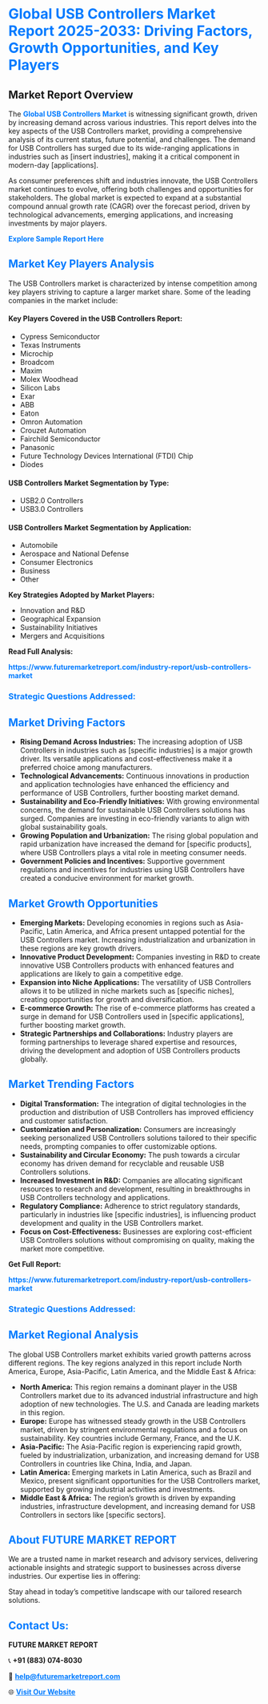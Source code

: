 <h1 style="color: #007BFF;">Global USB Controllers Market Report 2025-2033: Driving Factors, Growth Opportunities, and Key Players</h1>

<section id="overview">
<h2>Market Report Overview</h2>
<p>The <a href="https://www.futuremarketreport.com/industry-report/usb-controllers-market" style="color: #007BFF; text-decoration: none;"><strong>Global USB Controllers Market</strong></a> is witnessing significant growth, driven by increasing demand across various industries. This report delves into the key aspects of the USB Controllers market, providing a comprehensive analysis of its current status, future potential, and challenges. The demand for USB Controllers has surged due to its wide-ranging applications in industries such as [insert industries], making it a critical component in modern-day [applications].</p>
<p>As consumer preferences shift and industries innovate, the USB Controllers market continues to evolve, offering both challenges and opportunities for stakeholders. The global market is expected to expand at a substantial compound annual growth rate (CAGR) over the forecast period, driven by technological advancements, emerging applications, and increasing investments by major players.</p>
</section>

<section id="overview">
<p><a href="https://www.futuremarketreport.com/request-sample/reportId=115945" style="color: #007BFF; text-decoration: none;"><strong>Explore Sample Report Here</strong></a></p>
</section>

<section id="key-players">
<h2 style="color: #007BFF;">Market Key Players Analysis</h2>
<p>The USB Controllers market is characterized by intense competition among key players striving to capture a larger market share. Some of the leading companies in the market include:</p>
<h4>Key Players Covered in the USB Controllers Report:</h4>
<ul><li>Cypress Semiconductor</li><li>Texas Instruments</li><li>Microchip</li><li>Broadcom</li><li>Maxim</li><li>Molex Woodhead</li><li>Silicon Labs</li><li>Exar</li><li>ABB</li><li>Eaton</li><li>Omron Automation</li><li>Crouzet Automation</li><li>Fairchild Semiconductor</li><li>Panasonic</li><li>Future Technology Devices International (FTDI) Chip</li><li>Diodes</li></ul>
<h4>USB Controllers Market Segmentation by Type:</h4>
<ul><li>USB2.0 Controllers</li><li>USB3.0 Controllers</li></ul>

<h4>USB Controllers Market Segmentation by Application:</h4>
<ul><li>Automobile</li><li>Aerospace and National Defense</li><li>Consumer Electronics</li><li>Business</li><li>Other</li></ul>
<p><strong>Key Strategies Adopted by Market Players:</strong></p>
<ul>
<li>Innovation and R&D</li>
<li>Geographical Expansion</li>
<li>Sustainability Initiatives</li>
<li>Mergers and Acquisitions</li>
</ul>
</section>

<section>
<p><strong>Read Full Analysis: </strong></p><a href="https://www.futuremarketreport.com/industry-report/usb-controllers-market" style="color: #007BFF; text-decoration: none;"><strong>https://www.futuremarketreport.com/industry-report/usb-controllers-market</strong></a>
<h3 style="color: #007BFF;">Strategic Questions Addressed:</h3>
</section>

<section id="driving-factors">
<h2 style="color: #007BFF;">Market Driving Factors</h2>
<ul>
<li><strong>Rising Demand Across Industries:</strong> The increasing adoption of USB Controllers in industries such as [specific industries] is a major growth driver. Its versatile applications and cost-effectiveness make it a preferred choice among manufacturers.</li>
<li><strong>Technological Advancements:</strong> Continuous innovations in production and application technologies have enhanced the efficiency and performance of USB Controllers, further boosting market demand.</li>
<li><strong>Sustainability and Eco-Friendly Initiatives:</strong> With growing environmental concerns, the demand for sustainable USB Controllers solutions has surged. Companies are investing in eco-friendly variants to align with global sustainability goals.</li>
<li><strong>Growing Population and Urbanization:</strong> The rising global population and rapid urbanization have increased the demand for [specific products], where USB Controllers plays a vital role in meeting consumer needs.</li>
<li><strong>Government Policies and Incentives:</strong> Supportive government regulations and incentives for industries using USB Controllers have created a conducive environment for market growth.</li>
</ul>
</section>

<section id="growth-opportunities">
<h2 style="color: #007BFF;">Market Growth Opportunities</h2>
<ul>
<li><strong>Emerging Markets:</strong> Developing economies in regions such as Asia-Pacific, Latin America, and Africa present untapped potential for the USB Controllers market. Increasing industrialization and urbanization in these regions are key growth drivers.</li>
<li><strong>Innovative Product Development:</strong> Companies investing in R&D to create innovative USB Controllers products with enhanced features and applications are likely to gain a competitive edge.</li>
<li><strong>Expansion into Niche Applications:</strong> The versatility of USB Controllers allows it to be utilized in niche markets such as [specific niches], creating opportunities for growth and diversification.</li>
<li><strong>E-commerce Growth:</strong> The rise of e-commerce platforms has created a surge in demand for USB Controllers used in [specific applications], further boosting market growth.</li>
<li><strong>Strategic Partnerships and Collaborations:</strong> Industry players are forming partnerships to leverage shared expertise and resources, driving the development and adoption of USB Controllers products globally.</li>
</ul>
</section>

<section id="trending-factors">
<h2 style="color: #007BFF;">Market Trending Factors</h2>
<ul>
<li><strong>Digital Transformation:</strong> The integration of digital technologies in the production and distribution of USB Controllers has improved efficiency and customer satisfaction.</li>
<li><strong>Customization and Personalization:</strong> Consumers are increasingly seeking personalized USB Controllers solutions tailored to their specific needs, prompting companies to offer customizable options.</li>
<li><strong>Sustainability and Circular Economy:</strong> The push towards a circular economy has driven demand for recyclable and reusable USB Controllers solutions.</li>
<li><strong>Increased Investment in R&D:</strong> Companies are allocating significant resources to research and development, resulting in breakthroughs in USB Controllers technology and applications.</li>
<li><strong>Regulatory Compliance:</strong> Adherence to strict regulatory standards, particularly in industries like [specific industries], is influencing product development and quality in the USB Controllers market.</li>
<li><strong>Focus on Cost-Effectiveness:</strong> Businesses are exploring cost-efficient USB Controllers solutions without compromising on quality, making the market more competitive.</li>
</ul>
</section>

<section>
<p><strong>Get Full Report: </strong></p><a href="https://www.futuremarketreport.com/industry-report/usb-controllers-market" style="color: #007BFF; text-decoration: none;"><strong>https://www.futuremarketreport.com/industry-report/usb-controllers-market</strong></a>
<h3 style="color: #007BFF;">Strategic Questions Addressed:</h3>
</section>


<section id="regional-analysis">
<h2 style="color: #007BFF;">Market Regional Analysis</h2>
<p>The global USB Controllers market exhibits varied growth patterns across different regions. The key regions analyzed in this report include North America, Europe, Asia-Pacific, Latin America, and the Middle East & Africa:</p>
<ul>
<li><strong>North America:</strong> This region remains a dominant player in the USB Controllers market due to its advanced industrial infrastructure and high adoption of new technologies. The U.S. and Canada are leading markets in this region.</li>
<li><strong>Europe:</strong> Europe has witnessed steady growth in the USB Controllers market, driven by stringent environmental regulations and a focus on sustainability. Key countries include Germany, France, and the U.K.</li>
<li><strong>Asia-Pacific:</strong> The Asia-Pacific region is experiencing rapid growth, fueled by industrialization, urbanization, and increasing demand for USB Controllers in countries like China, India, and Japan.</li>
<li><strong>Latin America:</strong> Emerging markets in Latin America, such as Brazil and Mexico, present significant opportunities for the USB Controllers market, supported by growing industrial activities and investments.</li>
<li><strong>Middle East & Africa:</strong> The region’s growth is driven by expanding industries, infrastructure development, and increasing demand for USB Controllers in sectors like [specific sectors].</li>
</ul>
</section>

<footer>
<h2 style="color: #007BFF;">About FUTURE MARKET REPORT</h2>
<p>We are a trusted name in market research and advisory services, delivering actionable insights and strategic support to businesses across diverse industries. Our expertise lies in offering:</p>

<p>Stay ahead in today’s competitive landscape with our tailored research solutions.</p>

<h2 style="color: #007BFF;">Contact Us:</h2>
<p><strong>FUTURE MARKET REPORT</strong></p>
<p>📞 <strong>+91 (883) 074-8030</strong></p>
<p>📧 <strong><a href="mailto:help@futuremarketreport.com" style="color: #007BFF;">help@futuremarketreport.com</a></strong></p>
<p>🌐 <strong><a href="https://www.futuremarketreport.com/" style="color: #007BFF;">Visit Our Website</a></strong></p>
</footer>